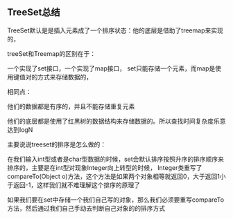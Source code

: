

## TreeSet总结

TreeSet默认是是插入元素成了一个排序状态：他的底层是借助了treemap来实现的，

treeSet和Treemap的区别在于：

一个实现了set接口，一个实现了map接口，
set只能存储一个元素，而map是使用键值对的方式来存储数据的，

相同点：

他们的数据都是有序的，并且不能存储重复元素

他们的底层都是使用了红黑树的数据结构来存储数据的。所以查找时间复杂度乐意达到logN


主要说说treeset的排序是怎么做的：

在我们输入int型或者是char型数据的时候，set会默认排序按照升序的排序顺序来排序的，主要是在int型对现象Integer向上转型的时候，
Integer类重写了compareTo(Object o)方法，这个方法是如果两个对象相等就返回0，大于返回1小于返回-1，这样我们就不难理解这个排序的原理了

如果我们要在set中存储一个我们自己写的对象，那么我们必须要重写compareTo方法，然后通过我们自己手动去判断自己对象的的排序方式



